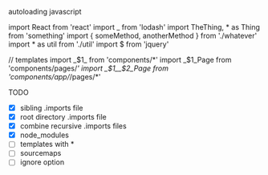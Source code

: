 autoloading
javascript


import React from 'react'
import _ from 'lodash'
import TheThing, * as Thing from 'something'
import { someMethod, anotherMethod } from './whatever'
import * as util from './util'
import $ from 'jquery'

// templates
import _$1_ from 'components/*'
import _$1_Page from 'components/pages/*'
import _$1__$2_Page from 'components/app/*/pages/*'


TODO

- [x] sibling .imports file
- [x] root directory .imports file
- [x] combine recursive .imports files
- [x] node_modules
- [ ] templates with *
- [ ] sourcemaps
- [ ] ignore option
